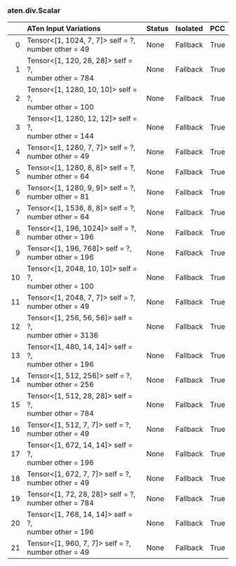### aten.div.Scalar
|    | ATen Input Variations                                     | Status   | Isolated   | PCC   |
|---:|:----------------------------------------------------------|:---------|:-----------|:------|
|  0 | Tensor<[1, 1024, 7, 7]> self = ?,<br>number other = 49    | None     | Fallback   | True  |
|  1 | Tensor<[1, 120, 28, 28]> self = ?,<br>number other = 784  | None     | Fallback   | True  |
|  2 | Tensor<[1, 1280, 10, 10]> self = ?,<br>number other = 100 | None     | Fallback   | True  |
|  3 | Tensor<[1, 1280, 12, 12]> self = ?,<br>number other = 144 | None     | Fallback   | True  |
|  4 | Tensor<[1, 1280, 7, 7]> self = ?,<br>number other = 49    | None     | Fallback   | True  |
|  5 | Tensor<[1, 1280, 8, 8]> self = ?,<br>number other = 64    | None     | Fallback   | True  |
|  6 | Tensor<[1, 1280, 9, 9]> self = ?,<br>number other = 81    | None     | Fallback   | True  |
|  7 | Tensor<[1, 1536, 8, 8]> self = ?,<br>number other = 64    | None     | Fallback   | True  |
|  8 | Tensor<[1, 196, 1024]> self = ?,<br>number other = 196    | None     | Fallback   | True  |
|  9 | Tensor<[1, 196, 768]> self = ?,<br>number other = 196     | None     | Fallback   | True  |
| 10 | Tensor<[1, 2048, 10, 10]> self = ?,<br>number other = 100 | None     | Fallback   | True  |
| 11 | Tensor<[1, 2048, 7, 7]> self = ?,<br>number other = 49    | None     | Fallback   | True  |
| 12 | Tensor<[1, 256, 56, 56]> self = ?,<br>number other = 3136 | None     | Fallback   | True  |
| 13 | Tensor<[1, 480, 14, 14]> self = ?,<br>number other = 196  | None     | Fallback   | True  |
| 14 | Tensor<[1, 512, 256]> self = ?,<br>number other = 256     | None     | Fallback   | True  |
| 15 | Tensor<[1, 512, 28, 28]> self = ?,<br>number other = 784  | None     | Fallback   | True  |
| 16 | Tensor<[1, 512, 7, 7]> self = ?,<br>number other = 49     | None     | Fallback   | True  |
| 17 | Tensor<[1, 672, 14, 14]> self = ?,<br>number other = 196  | None     | Fallback   | True  |
| 18 | Tensor<[1, 672, 7, 7]> self = ?,<br>number other = 49     | None     | Fallback   | True  |
| 19 | Tensor<[1, 72, 28, 28]> self = ?,<br>number other = 784   | None     | Fallback   | True  |
| 20 | Tensor<[1, 768, 14, 14]> self = ?,<br>number other = 196  | None     | Fallback   | True  |
| 21 | Tensor<[1, 960, 7, 7]> self = ?,<br>number other = 49     | None     | Fallback   | True  |

